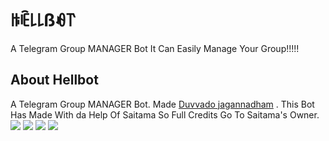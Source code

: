 # ꑛꍟ꒒꒒ßꆂ꓅
A Telegram Group MANAGER Bot It Can Easily Manage Your Group!!!!!
## About Hellbot 
A Telegram Group MANAGER Bot. Made [Duvvado jagannadham](https://t.me/Beast_boy_shubu) . This Bot Has Made With da Help Of Saitama So Full Credits Go To Saitama's Owner.
<a href="https://t.me/HellSupportChannel"><img src="https://img.shields.io/badge/Join-Telegram%20Channel-red.svg?logo=Telegram"></a>
<a href="https://t.me/HellSupportGroup"><img src="https://img.shields.io/badge/Join-Telegram%20Grouo-Blue.svg?logo=Telegram"></a>
<a href="https://github.com/shubhanshdj/Hellrobot"><img src="https://img.shields.io/badge/Source%20Code-Black.svg?logo=Github"></a>
<a href="https://t.me/MetheHellbot"><img src="https://img.shields.io/badge/Hell%20Bot-red.svg?logo=Telegram"></a>
